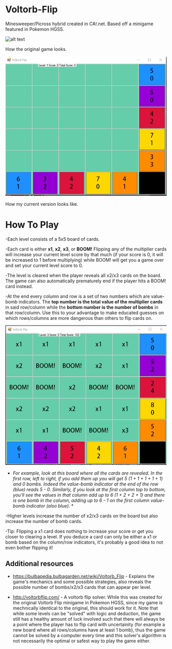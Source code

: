 # Voltorb-Flip
Minesweeper/Picross hybrid created in C#/.net. Based off a minigame featured in Pokemon HGSS.

![alt text](https://cdn.bulbagarden.net/upload/0/02/Voltorb_Flip.png)

How the original game looks.

![alt text](https://github.com/TriducRoyDo/Voltorb-Flip/blob/master/Voltorb%20Flip/prototype2.jpg)

How my current version looks like. 

# How To Play
-Each level consists of a 5x5 board of cards. 

-Each card is either **x1**, **x2**, **x3**, or **BOOM!** Flipping any of the multiplier cards will increase your current level score by that much (if your score is 0, it will be increased to 1 before multiplying) while BOOM! will get you a game over and set your current level score to 0. 

-The level is cleared when the player reveals all x2/x3 cards on the board. The game can also automatically prematurely end if the player hits a BOOM! card instead.

-At the end every column and row is a set of two numbers which are value-bomb indicators. The **top number is the total value of the multiplier cards** in said row/column while the **bottom number is the number of bombs** in that row/column. Use this to your advantage to make educated guesses on which rows/columns are more dangerous than others to flip cards on.

![alt text](https://github.com/TriducRoyDo/Voltorb-Flip/blob/master/Voltorb%20Flip/revealed_example.jpg)

* *For example, look at this board where all the cards are revealed. In the first row, left to right, if you add them up you will get 5 (1 + 1 + 1 + 1 + 1) and 0 bombs. Indeed the value-bomb indicator at the end of the row (blue) reads 5 - 0. Similarly, if you look at the first column top to bottom, you'll see the values in that column add up to 6 (1 + 2 + 2 + 1) and there is one bomb in the column, adding up to 6 - 1 on the first column value-bomb indicator (also blue).* *

-Higher levels increase the number of x2/x3 cards on the board but also increase the number of bomb cards.

-Tip: Flipping a x1 card does nothing to increase your score or get you closer to clearing a level. If you deduce a card can only be either a x1 or bomb based on the column/row indicators, it's probably a good idea to not even bother flipping it!

## Additional resources
- https://bulbapedia.bulbagarden.net/wiki/Voltorb_Flip - Explains the game's mechanics and some possible strategies, also reveals the possible number of bombs/x2/x3 cards that can appear per level. 

- http://voltorbflip.com/ - A voltorb flip solver. While this was created for the original Voltorb Flip minigame in Pokemon HGSS, since my game is mechnically identical to the original, this should work for it. Note that while some levels can be "solved" with logic and deduction, the game still has a healthy amount of luck involved such that there will always be a point where the player has to flip card with uncertainity (for example a new board where all rows/columns have at least 1 bomb), thus the game cannot be solved by a computer every time and this solver's algorithm is not necessarily the optimal or safest way to play the game either. 
